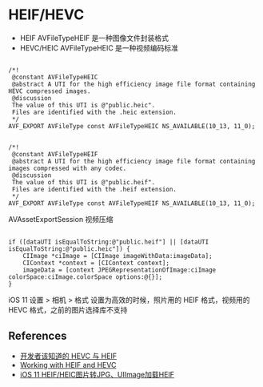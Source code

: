 # HEIF/HEVC

* HEIF AVFileTypeHEIF 是一种图像文件封装格式
* HEVC/HEIC AVFileTypeHEIC 是一种视频编码标准

```objc

/*!
 @constant AVFileTypeHEIC
 @abstract A UTI for the high efficiency image file format containing HEVC compressed images.
 @discussion
 The value of this UTI is @"public.heic".
 Files are identified with the .heic extension.
 */
AVF_EXPORT AVFileType const AVFileTypeHEIC NS_AVAILABLE(10_13, 11_0);


/*!
 @constant AVFileTypeHEIF
 @abstract A UTI for the high efficiency image file format containing images compressed with any codec.
 @discussion
 The value of this UTI is @"public.heif".
 Files are identified with the .heif extension.
 */
AVF_EXPORT AVFileType const AVFileTypeHEIF NS_AVAILABLE(10_13, 11_0);
```

AVAssetExportSession 视频压缩

##

```
if ([dataUTI isEqualToString:@"public.heif"] || [dataUTI isEqualToString:@"public.heic"]) {
    CIImage *ciImage = [CIImage imageWithData:imageData];
    CIContext *context = [CIContext context];
    imageData = [context JPEGRepresentationOfImage:ciImage colorSpace:ciImage.colorSpace options:@{}];
}
```

iOS 11 设置 > 相机 > 格式 设置为高效的时候，照片用的 HEIF 格式，视频用的 HEVC 格式，之前的图片选择库不支持

## References

* [开发者该知道的 HEVC 与 HEIF ](https://xiaozhuanlan.com/topic/4958231670)
* [Working with HEIF and HEVC](https://anotheren.com/2017/06/15/Working-with-HEIF-and-HEVC/)
* [iOS 11 HEIF/HEIC图片转JPG、UIImage加载HEIF](https://www.jianshu.com/p/a63c7d5d98a9)
